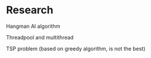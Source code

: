 # Research

Hangman AI algorithm

Threadpool and multithread

TSP problem (based on greedy algorithm, is not the best)
